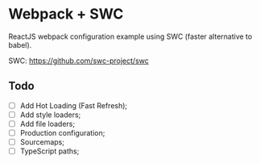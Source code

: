 # Webpack + SWC

ReactJS webpack configuration example using SWC (faster alternative to babel).

SWC: https://github.com/swc-project/swc

## Todo

- [ ] Add Hot Loading (Fast Refresh);
- [ ] Add style loaders;
- [ ] Add file loaders;
- [ ] Production configuration;
- [ ] Sourcemaps;
- [ ] TypeScript paths;
